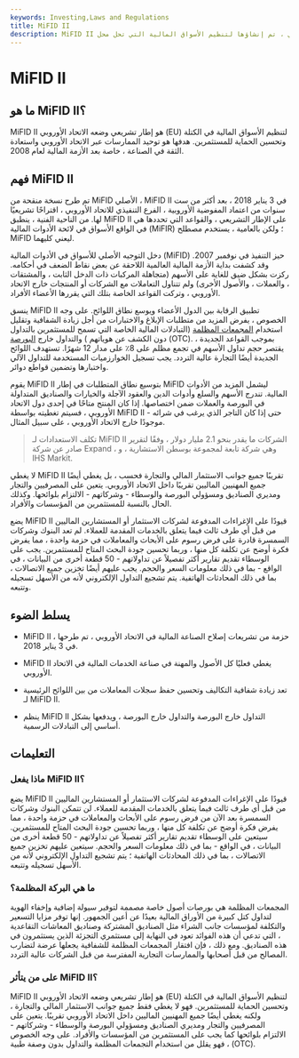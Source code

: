 ```yaml
---
keywords: Investing,Laws and Regulations
title: MiFID II
description: MiFID II عبارة عن حزمة من تشريعات إصلاح الصناعة المالية في الاتحاد الأوروبي ، تم إنشاؤها لتنظيم الأسواق المالية التي تحل محل MiFID.
---
```


# MiFID II
## ما هو MiFID II؟

MiFID II هو إطار تشريعي وضعه الاتحاد الأوروبي (EU) لتنظيم الأسواق المالية في الكتلة وتحسين الحماية للمستثمرين. هدفها هو توحيد الممارسات عبر الاتحاد الأوروبي واستعادة الثقة في الصناعة ، خاصة بعد الأزمة المالية لعام 2008.

## فهم MiFID II

تم طرح نسخة منقحة من MiFID الأصلي ، MiFID II في 3 يناير 2018 ، بعد أكثر من ست سنوات من اعتماد المفوضية الأوروبية ، الفرع التنفيذي للاتحاد الأوروبي ، اقتراحًا تشريعيًا لها. من الناحية الفنية ، ينطبق MiFID II على الإطار التشريعي ، والقواعد التي تحددها هي في الواقع الأسواق في لائحة الأدوات المالية (MiFIR) ؛ ولكن بالعامية ، يستخدم مصطلح MiFID ليعني كليهما.

دخل التوجيه الأصلي للأسواق في الأدوات المالية (MiFID) حيز التنفيذ في نوفمبر 2007. وقد كشفت بداية الأزمة المالية العالمية اللاحقة عن بعض نقاط الضعف في أحكامه. ركزت بشكل ضيق للغاية على الأسهم (متجاهلة المركبات ذات الدخل الثابت ، والمشتقات ، والعملات ، والأصول الأخرى) ولم تتناول التعاملات مع الشركات أو المنتجات خارج الاتحاد الأوروبي ، وتركت القواعد الخاصة بتلك التي يقررها الأعضاء الأفراد.

ينسق MiFID II تطبيق الرقابة بين الدول الأعضاء ويوسع نطاق اللوائح. على وجه الخصوص ، يفرض المزيد من متطلبات الإبلاغ والاختبارات من أجل زيادة الشفافية وتقليل استخدام [المجمعات المظلمة](/dark-pool) (التبادلات المالية الخاصة التي تسمح للمستثمرين بالتداول دون الكشف عن هوياتهم ) والتداول خارج [البورصة](/otc) (OTC). بموجب القواعد الجديدة ، يقتصر حجم تداول الأسهم في تجمع مظلم على 8٪ على مدار 12 شهرًا. تستهدف اللوائح الجديدة أيضًا التجارة عالية التردد. يجب تسجيل الخوارزميات المستخدمة للتداول الآلي واختبارها وتضمين قواطع دوائر.

يقوم MiFID II بتوسيع نطاق المتطلبات في إطار MiFID ليشمل المزيد من الأدوات المالية. تندرج الأسهم والسلع وأدوات الدين والعقود الآجلة والخيارات والصناديق المتداولة في البورصة والعملات ضمن اختصاصها. إذا كان المنتج متاحًا في إحدى دول الاتحاد الأوروبي ، فسيتم تغطيته بواسطة MiFID II - حتى إذا كان التاجر الذي يرغب في شرائه موجودًا خارج الاتحاد الأوروبي ، على سبيل المثال.

> تكلف الاستعدادات لـ MiFID II الشركات ما يقدر بنحو 2.1 مليار دولار ، وفقًا لتقرير صادر عن شركة Expand ، وهي شركة تابعة لمجموعة بوسطن الاستشارية ، و IHS Markit.

>

لا يغطي MiFID II تقريبًا جميع جوانب الاستثمار المالي والتجارة فحسب ، بل يغطي أيضًا جميع المهنيين الماليين تقريبًا داخل الاتحاد الأوروبي. يتعين على المصرفيين والتجار ومديري الصناديق ومسؤولي البورصة والوسطاء - وشركاتهم - الالتزام بلوائحها. وكذلك الحال بالنسبة للمستثمرين من المؤسسات والأفراد.

يضع MiFID II قيودًا على الإغراءات المدفوعة لشركات الاستثمار أو المستشارين الماليين من قبل أي طرف ثالث فيما يتعلق بالخدمات المقدمة للعملاء. لم تعد البنوك وشركات السمسرة قادرة على فرض رسوم على الأبحاث والمعاملات في حزمة واحدة ، مما يفرض فكرة أوضح عن تكلفة كل منها ، وربما تحسين جودة البحث المتاح للمستثمرين. يجب على الوسطاء تقديم تقارير أكثر تفصيلاً عن تداولاتهم - 50 قطعة أخرى من البيانات ، في الواقع - بما في ذلك معلومات السعر والحجم. يجب عليهم أيضًا تخزين جميع الاتصالات ، بما في ذلك المحادثات الهاتفية. يتم تشجيع التداول الإلكتروني لأنه من الأسهل تسجيله وتتبعه.

## يسلط الضوء

- MiFID II ، حزمة من تشريعات إصلاح الصناعة المالية في الاتحاد الأوروبي ، تم طرحها في 3 يناير 2018.

- MiFID II يغطي فعليًا كل الأصول والمهنة في صناعة الخدمات المالية في الاتحاد الأوروبي.

- تعد زيادة شفافية التكاليف وتحسين حفظ سجلات المعاملات من بين اللوائح الرئيسية لـ MiFID II.

- ينظم MiFID II التداول خارج البورصة والتداول خارج البورصة ، ويدفعها بشكل أساسي إلى التبادلات الرسمية.

## التعليمات

### ماذا يفعل MiFID II؟

يضع MiFID II قيودًا على الإغراءات المدفوعة لشركات الاستثمار أو المستشارين الماليين من قبل أي طرف ثالث فيما يتعلق بالخدمات المقدمة للعملاء. لن تتمكن البنوك وشركات السمسرة بعد الآن من فرض رسوم على الأبحاث والمعاملات في حزمة واحدة ، مما يفرض فكرة أوضح عن تكلفة كل منها ، وربما تحسين جودة البحث المتاح للمستثمرين. سيتعين على الوسطاء تقديم تقارير أكثر تفصيلاً عن تداولاتهم - 50 قطعة أخرى من البيانات ، في الواقع - بما في ذلك معلومات السعر والحجم. سيتعين عليهم تخزين جميع الاتصالات ، بما في ذلك المحادثات الهاتفية ؛ يتم تشجيع التداول الإلكتروني لأنه من الأسهل تسجيله وتتبعه.

### ما هي البركة المظلمة؟

المجمعات المظلمة هي بورصات أصول خاصة مصممة لتوفير سيولة إضافية وإخفاء الهوية لتداول كتل كبيرة من الأوراق المالية بعيدًا عن أعين الجمهور. إنها توفر مزايا التسعير والتكلفة لمؤسسات جانب الشراء مثل الصناديق المشتركة وصناديق المعاشات التقاعدية ، التي تدعي أن هذه الفوائد تعود في النهاية إلى مستثمري التجزئة الذين يستثمرون في هذه الصناديق. ومع ذلك ، فإن افتقار المجمعات المظلمة للشفافية يجعلها عرضة لتضارب المصالح من قبل أصحابها والممارسات التجارية المفترسة من قبل الشركات عالية التردد.

### على من يتأثر MiFID II؟

MiFID II هو إطار تشريعي وضعه الاتحاد الأوروبي (EU) لتنظيم الأسواق المالية في الكتلة وتحسين الحماية للمستثمرين. فهو لا يغطي فقط جميع جوانب الاستثمار المالي والتجارة ، ولكنه يغطي أيضًا جميع المهنيين الماليين داخل الاتحاد الأوروبي تقريبًا. يتعين على المصرفيين والتجار ومديري الصناديق ومسؤولي البورصة والوسطاء - وشركاتهم - الالتزام بلوائحها كما يجب على المستثمرين من المؤسسات والأفراد. على وجه الخصوص ، فهو يقلل من استخدام التجمعات المظلمة والتداول بدون وصفة طبية (OTC).

